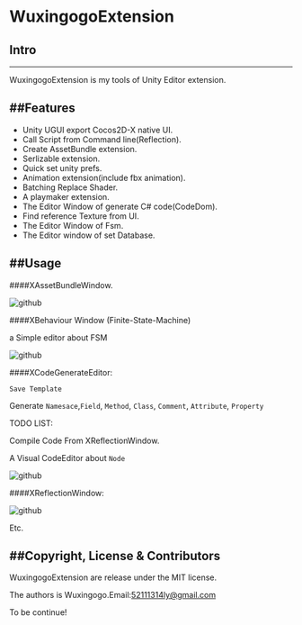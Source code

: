 # WuxingogoExtension

## Intro
------

WuxingogoExtension is my tools of Unity Editor extension.


##Features
------

* Unity UGUI export Cocos2D-X native UI.
* Call Script from Command line(Reflection).
* Create AssetBundle extension.
* Serlizable extension.
* Quick set unity prefs.
* Animation extension(include fbx animation).
* Batching Replace Shader.
* A playmaker extension.
* The Editor Window of generate C# code(CodeDom).
* Find reference Texture from UI.
* The Editor Window of Fsm.
* The Editor window of set Database.


##Usage
-----------

####XAssetBundleWindow.

![github](https://github.com/wuxingogo/WuxingogoExtension/blob/master/ScreenShot/AssetBundle.png "github") 

####XBehaviour Window (Finite-State-Machine)

a Simple editor about FSM

![github](https://github.com/wuxingogo/WuxingogoExtension/blob/master/ScreenShot/BehaviourFSM.png "github") 

####XCodeGenerateEditor:

`Save Template`

Generate `Namesace`,`Field`, `Method`, `Class`, `Comment`, `Attribute`, `Property`

TODO LIST: 

Compile Code From XReflectionWindow.

A Visual CodeEditor about `Node` 

![github](https://github.com/wuxingogo/WuxingogoExtension/blob/master/ScreenShot/CodeGenerate.png "github") 

####XReflectionWindow:

![github](https://github.com/wuxingogo/WuxingogoExtension/blob/master/ScreenShot/Reflection.png "github") 

Etc.

##Copyright, License & Contributors
-----
WuxingogoExtension are release under the MIT license. 

The authors is Wuxingogo.Email:52111314ly@gmail.com

To be continue!















